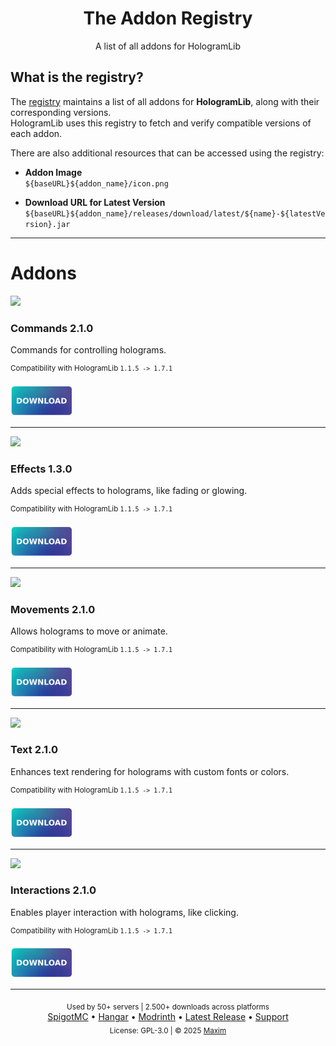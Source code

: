 <div align="center">
<h1>The Addon Registry</h1>
<p>A list of all addons for HologramLib</p>
</div>

## What is the registry?
The [registry](registry.json) maintains a list of all addons for **HologramLib**, along with their corresponding versions.  
HologramLib uses this registry to fetch and verify compatible versions of each addon.

There are also additional resources that can be accessed using the registry:
- **Addon Image**   
  `${baseURL}${addon_name}/icon.png`

- **Download URL for Latest Version**  
  `${baseURL}${addon_name}/releases/download/latest/${name}-${latestVersion}.jar`

<hr>

# Addons

<!-- ADDONS_START -->
<img src="undefinedCommands/icon.png" width="70"><br>
### Commands 2.1.0
Commands for controlling holograms.

<sup>Compatibility with HologramLib `1.1.5 -> 1.7.1`</sup>

<a href="undefinedCommands/releases/download/2.1.0/Commands-2.1.0.jar">
  <img width="100px" src="download.svg" alt="Download"/>
</a>

<hr>

<img src="undefinedEffects/icon.png" width="70"><br>
### Effects 1.3.0
Adds special effects to holograms, like fading or glowing.

<sup>Compatibility with HologramLib `1.1.5 -> 1.7.1`</sup>

<a href="undefinedEffects/releases/download/1.3.0/Effects-1.3.0.jar">
  <img width="100px" src="download.svg" alt="Download"/>
</a>

<hr>

<img src="undefinedMovements/icon.png" width="70"><br>
### Movements 2.1.0
Allows holograms to move or animate.

<sup>Compatibility with HologramLib `1.1.5 -> 1.7.1`</sup>

<a href="undefinedMovements/releases/download/2.1.0/Movements-2.1.0.jar">
  <img width="100px" src="download.svg" alt="Download"/>
</a>

<hr>

<img src="undefinedText/icon.png" width="70"><br>
### Text 2.1.0
Enhances text rendering for holograms with custom fonts or colors.

<sup>Compatibility with HologramLib `1.1.5 -> 1.7.1`</sup>

<a href="undefinedText/releases/download/2.1.0/Text-2.1.0.jar">
  <img width="100px" src="download.svg" alt="Download"/>
</a>

<hr>

<img src="undefinedInteractions/icon.png" width="70"><br>
### Interactions 2.1.0
Enables player interaction with holograms, like clicking.

<sup>Compatibility with HologramLib `1.1.5 -> 1.7.1`</sup>

<a href="undefinedInteractions/releases/download/2.1.0/Interactions-2.1.0.jar">
  <img width="100px" src="download.svg" alt="Download"/>
</a>

<hr>

<!-- ADDONS_END -->

<div align="center">
  <sub>Used by 50+ servers | 2.500+ downloads across platforms</sub><br>
  <a href="https://www.spigotmc.org/resources/111746/">SpigotMC</a> •
  <a href="https://hangar.papermc.io/max1mde/HologramLib">Hangar</a> •
  <a href="https://modrinth.com/plugin/hologramlib">Modrinth</a> •
  <a href="https://github.com/HologramLib/HologramLib/releases/latest">Latest Release</a> •
  <a href="https://discord.gg/2UTkYj26B4">Support</a><br>
  <sub>License: GPL-3.0 | © 2025 <a href="https://github.com/max1mde/">Maxim</a></sub>
</div>
